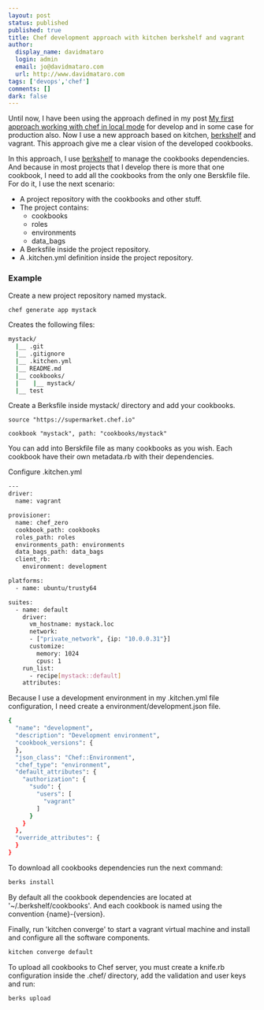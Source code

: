 ```yaml
---
layout: post
status: published
published: true
title: Chef development approach with kitchen berkshelf and vagrant
author:
  display_name: davidmataro
  login: admin
  email: jo@davidmataro.com
  url: http://www.davidmataro.com
tags: ['devops','chef']
comments: []
dark: false
---
```


Until now, I have been using the approach defined in my post [My first approach working with chef in local mode](my-first-approach-working-with-chef-local-mode) for develop and in some case for production also. Now I use a new approach based on kitchen, [berkshelf](http://berkshelf.com) and vagrant. This approach give me a clear vision of the developed cookbooks.

In this approach, I use [berkshelf](http://berkshelf.com) to manage the cookbooks dependencies. And because in most projects that I develop there is more that one cookbook, I need to add all the cookbooks from the only one Berskfile file. For do it, I use the next scenario:

* A project repository with the cookbooks and other stuff.
* The project contains:
  * cookbooks
  * roles
  * environments
  * data_bags
* A Berksfile inside the project repository.
* A .kitchen.yml definition inside the project repository.


### Example

Create a new project repository named mystack.

```bash
chef generate app mystack
```

Creates the following files:

```bash
mystack/
  |__ .git
  |__ .gitignore
  |__ .kitchen.yml
  |__ README.md
  |__ cookbooks/
  |    |__ mystack/
  |__ test
```

Create a Berksfile inside mystack/ directory and add your cookbooks.  

```Berskfile
source "https://supermarket.chef.io"

cookbook "mystack", path: "cookbooks/mystack"
```

You can add into Berskfile file as many cookbooks as you wish. Each cookbook have their own metadata.rb with their dependencies.



Configure .kitchen.yml

```bash
---
driver:
  name: vagrant

provisioner:
  name: chef_zero
  cookbook_path: cookbooks
  roles_path: roles
  environments_path: environments
  data_bags_path: data_bags
  client_rb:
    environment: development

platforms:
  - name: ubuntu/trusty64

suites:
  - name: default
    driver:
      vm_hostname: mystack.loc
      network:
      - ["private_network", {ip: "10.0.0.31"}]
      customize:
        memory: 1024
        cpus: 1
    run_list:
      - recipe[mystack::default]
    attributes:
```

Because I use a development environment in my .kitchen.yml file configuration, I need create a environment/development.json file.

```bash
{
  "name": "development",
  "description": "Development environment",
  "cookbook_versions": {
  },
  "json_class": "Chef::Environment",
  "chef_type": "environment",
  "default_attributes": {
    "authorization": {
      "sudo": {
        "users": [
          "vagrant"
        ]
      }
    }
  },
  "override_attributes": {
  }
}
```

To download all cookbooks dependencies run the next command:

```bash
berks install
```

By default all the cookbook dependencies are located at '~/.berkshelf/cookbooks'. And each cookbook is named using the convention {name}-{version}.

Finally, run 'kitchen converge' to start a vagrant virtual machine and install and configure all the software components.

```bash
kitchen converge default
```

To upload all cookbooks to Chef server, you must create a knife.rb configuration inside the .chef/ directory, add the validation and user keys and run:

```bash
berks upload
```
